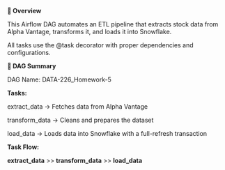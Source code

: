 **📘 Overview**

This Airflow DAG automates an ETL pipeline that extracts stock data from Alpha Vantage, transforms it, and loads it into Snowflake.

All tasks use the @task decorator with proper dependencies and configurations.

**🧱 DAG Summary**

DAG Name: DATA-226_Homework-5

**Tasks:**

extract_data → Fetches data from Alpha Vantage

transform_data → Cleans and prepares the dataset

load_data → Loads data into Snowflake with a full-refresh transaction

**Task Flow:**

**extract_data**  >>  **transform_data**  >>  **load_data**


